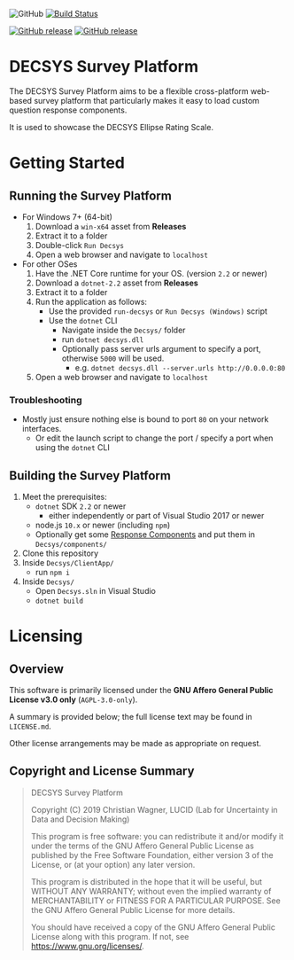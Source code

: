 ![GitHub](https://img.shields.io/github/license/decsys/decsys.svg)
[![Build Status](https://dev.azure.com/UniversityOfNottingham/DECSYS/_apis/build/status/decsys.decsys?branchName=master)](https://dev.azure.com/UniversityOfNottingham/DECSYS/_build/latest?definitionId=155&branchName=master)

[![GitHub release](https://img.shields.io/github/release/decsys/decsys.svg?label=stable)](https://github.com/decsys/decsys/releases)
[![GitHub release](https://img.shields.io/github/release-pre/decsys/decsys.svg?label=latest)](https://github.com/decsys/decsys/releases)

# DECSYS Survey Platform

The DECSYS Survey Platform aims to be a flexible cross-platform web-based survey platform that particularly makes it easy to load custom question response components.

It is used to showcase the DECSYS Ellipse Rating Scale.

# Getting Started

## Running the Survey Platform

- For Windows 7+ (64-bit)
  1. Download a `win-x64` asset from **Releases**
  1. Extract it to a folder
  1. Double-click `Run Decsys`
  1. Open a web browser and navigate to `localhost`
- For other OSes
  1. Have the .NET Core runtime for your OS. (version `2.2` or newer)
  1. Download a `dotnet-2.2` asset from **Releases**
  1. Extract it to a folder
  1. Run the application as follows:
     - Use the provided `run-decsys` or `Run Decsys (Windows)` script
     - Use the `dotnet` CLI
       - Navigate inside the `Decsys/` folder
       - run `dotnet decsys.dll`
       - Optionally pass server urls argument to specify a port, otherwise `5000` will be used.
         - e.g. `dotnet decsys.dll --server.urls http://0.0.0.0:80`
  1. Open a web browser and navigate to `localhost`

### Troubleshooting

- Mostly just ensure nothing else is bound to port `80` on your network interfaces.
  - Or edit the launch script to change the port / specify a port when using the `dotnet` CLI

## Building the Survey Platform

1. Meet the prerequisites:
   - `dotnet` SDK `2.2` or newer
     - either independently or part of Visual Studio 2017 or newer
   - node.js `10.x` or newer (including `npm`)
   - Optionally get some [Response Components](https://github.com/search?q=org%3Adecsys+component+in%3Aname+archived%3Afalse) and put them in `Decsys/components/`
1. Clone this repository
1. Inside `Decsys/ClientApp/`
   - run `npm i`
1. Inside `Decsys/`
   - Open `Decsys.sln` in Visual Studio
   - `dotnet build`

# Licensing

## Overview

This software is primarily licensed under the **GNU Affero General Public License v3.0 only** (`AGPL-3.0-only`).

A summary is provided below; the full license text may be found in `LICENSE.md`.

Other license arrangements may be made as appropriate on request.

## Copyright and License Summary

> DECSYS Survey Platform
>
> Copyright (C) 2019 Christian Wagner, LUCID (Lab for Uncertainty in Data and Decision Making)
>
> This program is free software: you can redistribute it and/or modify
> it under the terms of the GNU Affero General Public License as published
> by the Free Software Foundation, either version 3 of the License, or
> (at your option) any later version.
>
> This program is distributed in the hope that it will be useful,
> but WITHOUT ANY WARRANTY; without even the implied warranty of
> MERCHANTABILITY or FITNESS FOR A PARTICULAR PURPOSE. See the
> GNU Affero General Public License for more details.
>
> You should have received a copy of the GNU Affero General Public License
> along with this program. If not, see <https://www.gnu.org/licenses/>.
